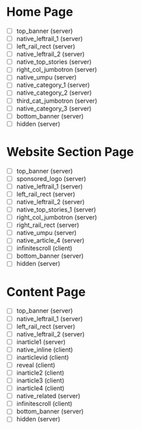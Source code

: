 # Home Page
- [ ] top_banner (server)
- [ ] native_leftrail_1 (server)
- [ ] left_rail_rect (server)
- [ ] native_leftrail_2 (server)
- [ ] native_top_stories (server)
- [ ] right_col_jumbotron (server)
- [ ] native_umpu (server)
- [ ] native_category_1 (server)
- [ ] native_category_2 (server)
- [ ] third_cat_jumbotron (server)
- [ ] native_category_3 (server)
- [ ] bottom_banner (server)
- [ ] hidden (server)

# Website Section Page
- [ ] top_banner (server)
- [ ] sponsored_logo (server)
- [ ] native_leftrail_1 (server)
- [ ] left_rail_rect (server)
- [ ] native_leftrail_2 (server)
- [ ] native_top_stories_1 (server)
- [ ] right_col_jumbotron (server)
- [ ] right_rail_rect (server)
- [ ] native_umpu (server)
- [ ] native_article_4 (server)
- [ ] infinitescroll (client)
- [ ] bottom_banner (server)
- [ ] hidden (server)

# Content Page
- [ ] top_banner (server)
- [ ] native_leftrail_1 (server)
- [ ] left_rail_rect (server)
- [ ] native_leftrail_2 (server)
- [ ] inarticle1 (server)
- [ ] native_inline (client)
- [ ] inarticlevid (client)
- [ ] reveal (client)
- [ ] inarticle2 (client)
- [ ] inarticle3 (client)
- [ ] inarticle4 (client)
- [ ] native_related (server)
- [ ] infinitescroll (client)
- [ ] bottom_banner (server)
- [ ] hidden (server)
